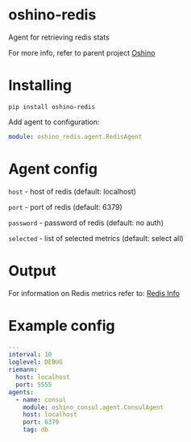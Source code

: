 oshino-redis
=====================
Agent for retrieving redis stats

For more info, refer to parent project [Oshino](https://github.com/CodersOfTheNight/oshino)

Installing
==========
`pip install oshino-redis`

Add agent to configuration:
```yaml
module: oshino_redis.agent.RedisAgent
```

Agent config
============
`host` - host of redis (default: localhost)

`port` - port of redis (default: 6379)

`password` - password of redis (default: no auth)

`selected` - list of selected metrics (default: select all)

Output
======
For information on Redis metrics refer to: [Redis Info](https://redis.io/commands/INFO)


Example config
==============
```yaml
---
interval: 10
loglevel: DEBUG
riemann:
  host: localhost
  port: 5555
agents:
  - name: consul
    module: oshino_consul.agent.ConsulAgent
    host: localhost
    port: 6379
    tag: db
```
